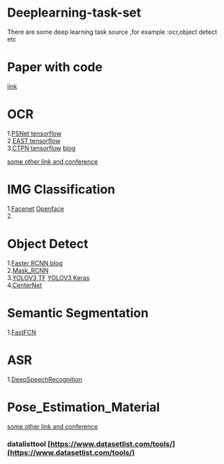 # Deeplearning-task-set
There are some deep learning task source ,for example :ocr,object detect etc 

# Paper with code  
[link](https://github.com/zziz/pwc)

# OCR
1.[PSNet  tensorflow](https://github.com/liuheng92/tensorflow_PSENet)  
2.[EAST   tensorflow](https://github.com/argman/EAST)  
3.[CTPN   tensorflow](https://github.com/piginzoo/ctpn) [blog](http://www.piginzoo.com/machine-learning/2019/04/24/ocr-notes#ctpn)    

[some other link and conference](https://blog.csdn.net/minstyrain/article/details/82313556)  


# IMG Classification
1.[Facenet](https://github.com/davidsandberg/facenet)     [Openface](https://github.com/cmusatyalab/openface)  
2.



# Object Detect
1.[Faster RCNN ](https://github.com/endernewton/tf-faster-rcnn)   [blog](https://zhuanlan.zhihu.com/p/31426458)  
2.[Mask_RCNN](https://github.com/JYongSmile/Mask_RCNN)  
3.[YOLOV3 TF](https://github.com/YunYang1994/tensorflow-yolov3) [YOLOV3 Keras](https://github.com/qqwweee/keras-yolo3)  
4.[CenterNet](https://github.com/xingyizhou/CenterNet)  


# Semantic Segmentation
1.[FastFCN](https://github.com/wuhuikai/FastFCN)  



# ASR
1.[DeepSpeechRecognition](https://github.com/JYongSmile/DeepSpeechRecognition)  


# Pose_Estimation_Material
[some other link and conference](https://blog.csdn.net/Barry_J/article/details/94432865)



### datalisttool [https://www.datasetlist.com/tools/](https://www.datasetlist.com/tools/)

